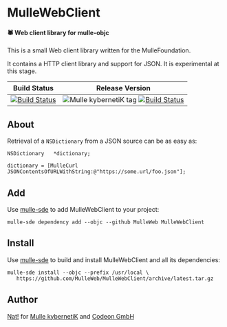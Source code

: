 # MulleWebClient

#### 🕷 Web client library for mulle-objc

This is a small Web client library written for the MulleFoundation.

It contains a HTTP client library and support for JSON. It is experimental
at this stage.

Build Status | Release Version
-------------|-----------------------------------
[![Build Status](https://travis-ci.org/MulleWeb/MulleWebClient.svg?branch=release)](https://travis-ci.org/MulleWeb/MulleWebClient) | ![Mulle kybernetiK tag](https://img.shields.io/github/tag/MulleWeb/MulleWebClient.svg) [![Build Status](https://travis-ci.org/MulleWeb/MulleWebClient.svg?branch=release)](https://travis-ci.org/MulleWeb/MulleWebClient)


## About


Retrieval of a `NSDictionary` from a JSON source can be as easy as:

```
NSDictionary   *dictionary;

dictionary = [MulleCurl JSONContentsOfURLWithString:@"https://some.url/foo.json"];
```


## Add

Use [mulle-sde](//github.com/mulle-sde) to add MulleWebClient to your project:

```
mulle-sde dependency add --objc --github MulleWeb MulleWebClient
```

## Install

Use [mulle-sde](//github.com/mulle-sde) to build and install MulleWebClient and
all its dependencies:

```
mulle-sde install --objc --prefix /usr/local \
   https://github.com/MulleWeb/MulleWebClient/archive/latest.tar.gz
```


## Author

[Nat!](//www.mulle-kybernetik.com/weblog) for
[Mulle kybernetiK](//www.mulle-kybernetik.com) and
[Codeon GmbH](//www.codeon.de)
